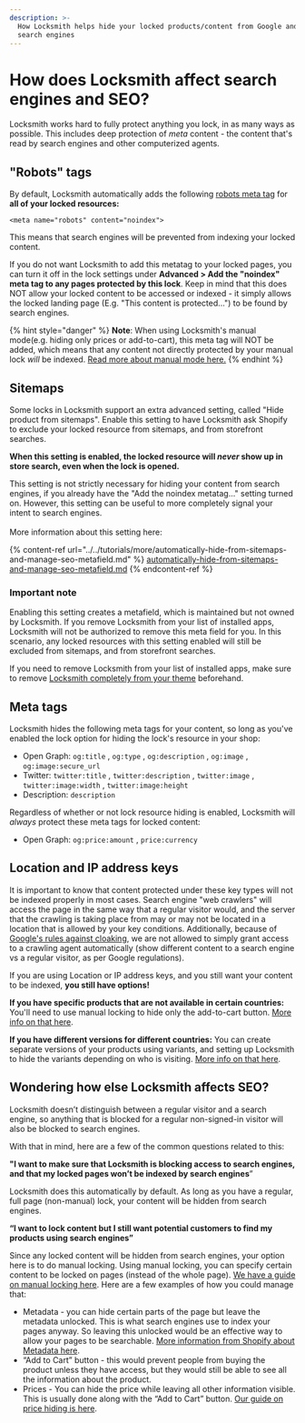 ```yaml
---
description: >-
  How Locksmith helps hide your locked products/content from Google and other
  search engines
---
```


# How does Locksmith affect search engines and SEO?

Locksmith works hard to fully protect anything you lock, in as many ways as possible. This includes deep protection of _meta_ content - the content that's read by search engines and other computerized agents.

## "Robots" tags

By default, Locksmith automatically adds the following [robots meta tag](https://developers.google.com/webmasters/control-crawl-index/docs/robots_meta_tag?csw=1) for **all of your locked resources:**

```
<meta name="robots" content="noindex">
```

This means that search engines will be prevented from indexing your locked content.&#x20;

If you do not want Locksmith to add this metatag to your locked pages, you can turn it off in the lock settings under **Advanced > Add the "noindex" meta tag to any pages protected by this lock**. Keep in mind that this does NOT allow your locked content to be accessed or indexed - it simply allows the locked landing page (E.g. "This content is protected...") to be found by search engines.

{% hint style="danger" %}
**Note**: When using Locksmith's manual mode(e.g. hiding only prices or add-to-cart), this meta tag will NOT be added, which means that any content not directly protected by your manual lock _will_ be indexed. [Read more about manual mode here.](../../keys/more/manual-mode.md)
{% endhint %}

## Sitemaps

Some locks in Locksmith support an extra advanced setting, called "Hide product from sitemaps". Enable this setting to have Locksmith ask Shopify to exclude your locked resource from sitemaps, and from storefront searches.&#x20;

**When this setting is enabled, the locked resource will&#x20;**_**never**_**&#x20;show up in store search, even when the lock is opened.**

This setting is not strictly necessary for hiding your content from search engines, if you already have the "Add the noindex metatag..." setting turned on. However, this setting can be useful to more completely signal your intent to search engines.\
\
More information about this setting here:

{% content-ref url="../../tutorials/more/automatically-hide-from-sitemaps-and-manage-seo-metafield.md" %}
[automatically-hide-from-sitemaps-and-manage-seo-metafield.md](../../tutorials/more/automatically-hide-from-sitemaps-and-manage-seo-metafield.md)
{% endcontent-ref %}

### Important note

Enabling this setting creates a metafield, which is maintained but not owned by Locksmith. If you remove Locksmith from your list of installed apps, Locksmith will not be authorized to remove this meta field for you. In this scenario, any locked resources with this setting enabled will still be excluded from sitemaps, and from storefront searches.

If you need to remove Locksmith from your list of installed apps, make sure to remove [Locksmith completely from your theme](../../basics/removing-locksmith.md) beforehand.

## Meta tags

Locksmith hides the following meta tags for your content, so long as you've enabled the lock option for hiding the lock's resource in your shop:

* Open Graph: `og:title` , `og:type` , `og:description` , `og:image` , `og:image:secure_url`
* Twitter: `twitter:title` , `twitter:description` , `twitter:image` , `twitter:image:width` , `twitter:image:height`&#x20;
* Description: `description`&#x20;

Regardless of whether or not lock resource hiding is enabled, Locksmith will _always_ protect these meta tags for locked content:

* Open Graph: `og:price:amount` , `price:currency`&#x20;

## Location and IP address keys <a href="#location-and-ip-address-keys" id="location-and-ip-address-keys"></a>

It is important to know that content protected under these key types will not be indexed properly in most cases. Search engine "web crawlers" will access the page in the same way that a regular visitor would, and the server that the crawling is taking place from may or may not be located in a location that is allowed by your key conditions. Additionally, because of [Google's rules against cloaking](https://developers.google.com/search/docs/essentials/spam-policies#cloaking), we are not allowed to simply grant access to a crawling agent automatically (show different content to a search engine vs a regular visitor, as per Google regulations).

If you are using Location or IP address keys, and you still want your content to be indexed, **you still have options!**

**If you have specific products that are not available in certain countries:** You'll need to use manual locking to hide only the add-to-cart button. [More info on that here](../../tutorials/hiding-prices.md).

**If you have different versions for different countries:** You can create separate versions of your products using variants, and setting up Locksmith to hide the variants depending on who is visiting. [More info on that here](../../tutorials/more/price-tiers.md#using-variants).

## Wondering how else Locksmith affects SEO?

Locksmith doesn’t distinguish between a regular visitor and a search engine, so anything that is blocked for a regular non-signed-in visitor will also be blocked to search engines.

With that in mind, here are a few of the common questions related to this:

**"I want to make sure that Locksmith is blocking access to search engines, and that my locked pages won’t be indexed by search engines**”

Locksmith does this automatically by default. As long as you have a regular, full page (non-manual) lock, your content will be hidden from search engines.

**“I want to lock content but I still want potential customers to find my products using search engines”**

Since any locked content will be hidden from search engines, your option here is to do manual locking. Using manual locking, you can specify certain content to be locked on pages (instead of the whole page). [We have a guide on manual locking here](../../keys/more/manual-mode.md). Here are a few examples of how you could manage that:

* Metadata - you can hide certain parts of the page but leave the metadata unlocked. This is what search engines use to index your pages anyway. So leaving this unlocked would be an effective way to allow your pages to be searchable. [More information from Shopify about Metadata here](https://help.shopify.com/manual/products/promoting-marketing/seo).
* “Add to Cart” button - this would prevent people from buying the product unless they have access, but they would still be able to see all the information about the product.
* Prices - You can hide the price while leaving all other information visible. This is usually done along with the “Add to Cart” button. [Our guide on price hiding is here](../../tutorials/hiding-prices.md).
